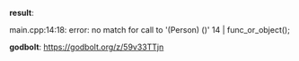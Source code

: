 **result**:
 
main.cpp:14:18: error: no match for call to '(Person) ()'
   14 |    func_or_object();
 
**godbolt**: https://godbolt.org/z/59v33TTjn
